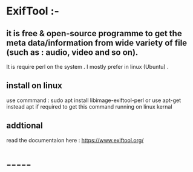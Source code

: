 # ExifTool :-

## it is free & open-source programme to get the meta data/information from wide variety of file (such as : audio, video and so on).

It is require perl on the system . I mostly prefer in linux (Ubuntu) .

## install on linux
 use commmand : sudo apt install libimage-exiftool-perl
 or use apt-get instead apt if required
 to get this command running on linux kernal 
 
 ## addtional
  read the documentaion here : https://www.exiftool.org/
  
  
  
  # -----
 

